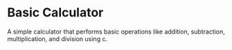 # Basic Calculator
A simple calculator that performs basic operations like addition, subtraction, multiplication, and division using c.
